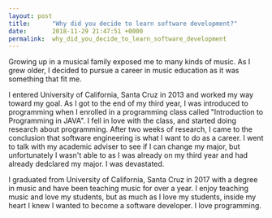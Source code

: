 ```yaml
---
layout: post
title:      "Why did you decide to learn software development?"
date:       2018-11-29 21:47:51 +0000
permalink:  why_did_you_decide_to_learn_software_development
---
```



Growing up in a musical family exposed me to many kinds of music. As I grew older, I decided to pursue a career in music education as it was something that fit me.

I entered University of California, Santa Cruz in 2013 and worked my way toward my goal. As I got to the end of my third year, I was introduced to programming when I enrolled in a programming class called "Introduction to Programming in JAVA". I fell in love with the class, and started doing research about programming. After two weeks of research, I came to the conclusion that software engineering is what I want to do as a career. I went to talk with my academic adviser to see if I can change my major, but unfortunately I wasn't able to as I was already on my third year and had already dedclared my major. I was devastated.

I graduated from University of California, Santa Cruz in 2017 with a degree in music and have been teaching music for over a year. I enjoy teaching music and love my students, but as much as I love my students, inside my heart I knew I wanted to become a software developer. I love programming. 

